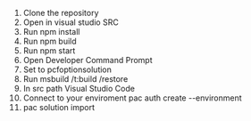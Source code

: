 1. Clone the repository
2. Open in visual studio SRC
3. Run npm install
4. Run npm build
5. Run npm start
6. Open Developer Command Prompt
7. Set to pcfoptionsolution
8. Run msbuild /t:build /restore
9. In src path Visual Studio Code
10. Connect to your enviroment pac auth create --environment <Environment URL>
11. pac solution import
